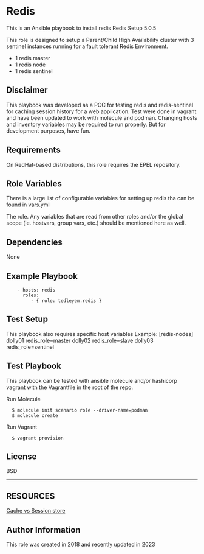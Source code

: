 Redis
=========

This is an Ansible playbook to install redis
Redis Setup 5.0.5

This role is designed to setup a Parent/Child High Availability
cluster with 3 sentinel instances running for a fault tolerant Redis Environment.
* 1 redis master
* 1 redis node
* 1 redis sentinel

## Disclaimer
 This playbook was developed as a POC for testing redis and redis-sentinel
 for caching session history for a web application. Test were done in vagrant
 and have been updated to work with molecule and podman. Changing hosts and inventory
 variables may be required to run properly. But for development purposes, have fun.



Requirements
------------
On RedHat-based distributions, this role requires the EPEL repository.


Role Variables
--------------
There is a large list of configurable variables for setting up redis tha can be found in
vars.yml

The role. Any variables that are read from other roles and/or the global scope (ie. hostvars, group vars, etc.) should be mentioned here as well.

Dependencies
------------
None

Example Playbook
----------------
```
    - hosts: redis
      roles:
         - { role: tedleyem.redis }
```


## Test Setup
This playbook also requires specific host variables
 Example:
 [redis-nodes]
 dolly01 redis_role=master
 dolly02 redis_role=slave
 dolly03 redis_role=sentinel


## Test Playbook
 This playbook can be tested with ansible molecule and/or hashicorp vagrant with the Vagrantfile in the root of the repo.

  Run Molecule
```
  $ molecule init scenario role --driver-name=podman
  $ molecule create

```
  Run Vagrant
```
  $ vagrant provision
```

License
-------

BSD


---
## RESOURCES
[Cache vs Session store ](https://redislabs.com/blog/cache-vs-session-store/)



Author Information
------------------
This role was created in 2018 and recently updated in 2023